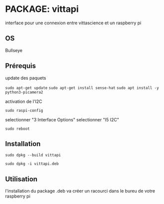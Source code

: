 # PACKAGE: vittapi

interface pour une connexion entre vittascience et un raspberry pi

## OS
Bullseye 

## Prérequis
update des paquets

``` sudo apt-get update ```
``` sudo apt-get install sense-hat ```
``` sudo apt install -y python3-picamera2 ```

activation de l'I2C

``` sudo raspi-config ```

selectionner "3 Interface Options"
selectionner "I5 I2C"

``` sudo reboot ```

## Installation

``` sudo dpkg --build vittapi ```

``` sudo dpkg -i vittapi.deb ```

## Utilisation

l'installation du package .deb va créer un racourci dans le bureu de votre raspberry pi


